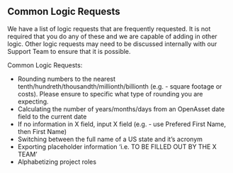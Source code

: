 ## Common Logic Requests

We have a list of logic requests that are frequently requested. It is not required that you do any of these and we are capable of adding in other logic. Other logic requests may need to be discussed internally with our Support Team to ensure that it is possible.

Common Logic Requests:

- Rounding numbers to the nearest tenth/hundreth/thousandth/millionth/billionth (e.g. - square footage or costs). Please ensure to specific what type of rounding you are expecting.
- Calculating the number of years/months/days from an OpenAsset date field to the current date
- If no information in X field, input X field (e.g. - use Prefered First Name, then First Name)
- Switching between the full name of a US state and it’s acronym
- Exporting placeholder information ‘i.e. TO BE FILLED OUT BY THE X TEAM’
- Alphabetizing project roles
